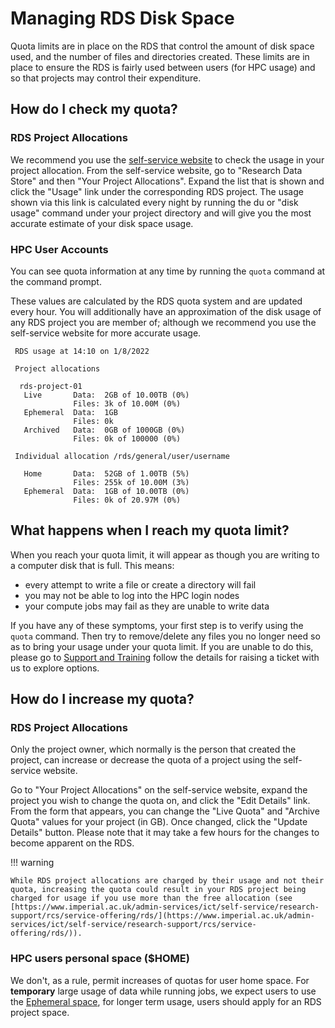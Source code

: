 # Managing RDS Disk Space

Quota limits are in place on the RDS that control the amount of disk space used, and the number of files and directories created. These limits are in place to ensure the RDS is fairly used between users (for HPC usage) and so that projects may control their expenditure.

## How do I check my quota?
### RDS Project Allocations

We recommend you use the [self-service website](https://selfservice.rcs.imperial.ac.uk/) to check the usage in your project allocation. From the self-service website, go to "Research Data Store" and then "Your Project Allocations". Expand the list that is shown and click the "Usage" link under the corresponding RDS project. The usage shown via this link is calculated every night by running the du or "disk usage" command under your project directory and will give you the most accurate estimate of your disk space usage.

### HPC User Accounts
You can see quota information at any time by running the `quota` command at the command prompt.

These values are calculated by the RDS quota system and are updated every hour. You will additionally have an approximation of the disk usage of any RDS project you are member of; although we recommend you use the self-service website for more accurate usage.

```console
 RDS usage at 14:10 on 1/8/2022
 
 Project allocations
 
  rds-project-01
   Live       Data:  2GB of 10.00TB (0%)
              Files: 3k of 10.00M (0%)
   Ephemeral  Data:  1GB
              Files: 0k
   Archived   Data:  0GB of 1000GB (0%)
              Files: 0k of 100000 (0%)
 
 Individual allocation /rds/general/user/username
 
   Home       Data:  52GB of 1.00TB (5%)
              Files: 255k of 10.00M (3%)
   Ephemeral  Data:  1GB of 10.00TB (0%)
              Files: 0k of 20.97M (0%)
```

## What happens when I reach my quota limit?

When you reach your quota limit, it will appear as though you are writing to a computer disk that is full. This means:

* every attempt to write a file or create a directory will fail
* you may not be able to log into the HPC login nodes
* your compute jobs may fail as they are unable to write data

If you have any of these symptoms, your first step is to verify using the `quota` command. Then try to remove/delete any files you no longer need so as to bring your usage under your quota limit. If you are unable to do this, please go to [Support and Training](../../support/index.md) follow the details for raising a ticket with us to explore options.

## How do I increase my quota?
### RDS Project Allocations

Only the project owner, which normally is the person that created the project, can increase or decrease the quota of a project using the self-service website.

Go to "Your Project Allocations" on the self-service website, expand the project you wish to change the quota on, and click the "Edit Details" link. From the form that appears, you can change the "Live Quota" and "Archive Quota" values for your project (in GB). Once changed, click the "Update Details" button. Please note that it may take a few hours for the changes to become apparent on the RDS.

!!! warning

    While RDS project allocations are charged by their usage and not their quota, increasing the quota could result in your RDS project being charged for usage if you use more than the free allocation (see [https://www.imperial.ac.uk/admin-services/ict/self-service/research-support/rcs/service-offering/rds/](https://www.imperial.ac.uk/admin-services/ict/self-service/research-support/rcs/service-offering/rds/)).

### HPC users personal space ($HOME)

We don't, as a rule, permit increases of quotas for user home space. For **temporary** large usage of data while running jobs, we expect users to use the [Ephemeral space](../../hpc/getting-started/data-management-on-hpc.md#ephemeral-directory), for longer term usage, users should apply for an RDS project space.
